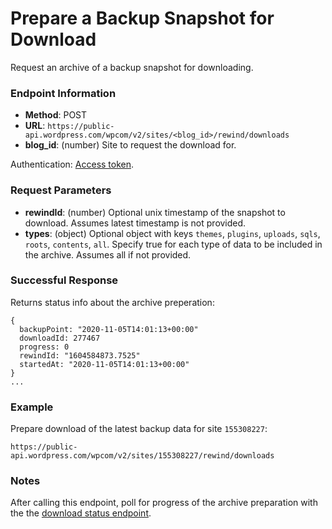 # Prepare a Backup Snapshot for Download

Request an archive of a backup snapshot for downloading.

### Endpoint Information

- __Method__: POST
- __URL__: `https://public-api.wordpress.com/wpcom/v2/sites/<blog_id>/rewind/downloads`
- __blog_id__: (number) Site to request the download for.

Authentication: [Access token](/jetpack/jetpack-start-endpoints/authentication.md).

### Request Parameters

- __rewindId__: (number) Optional unix timestamp of the snapshot to download. Assumes latest timestamp is not provided.
- __types__: (object) Optional object with keys `themes`, `plugins`, `uploads`, `sqls`, `roots`, `contents`, `all`. Specify true for each type of data to be included in the archive. Assumes all if not provided.

### Successful Response

Returns status info about the archive preperation:

```
{
  backupPoint: "2020-11-05T14:01:13+00:00"
  downloadId: 277467
  progress: 0
  rewindId: "1604584873.7525"
  startedAt: "2020-11-05T14:01:13+00:00"
}
...
```

### Example

Prepare download of the latest backup data for site `155308227`:

`https://public-api.wordpress.com/wpcom/v2/sites/155308227/rewind/downloads`

### Notes

After calling this endpoint, poll for progress of the archive preparation with the the [download status endpoint](/jetpack/jetpack-backup-endpoints/download.md).


